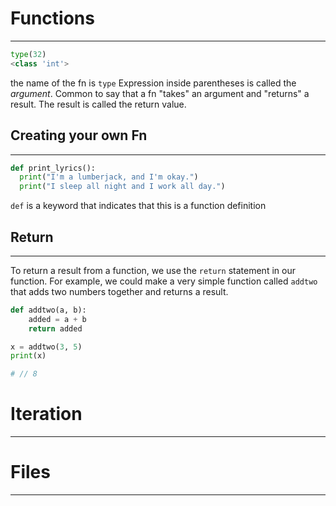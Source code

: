 # Functions
----

 ```python
 type(32)
 <class 'int'>
```

the name of the fn is `type` Expression inside parentheses is called the *argument*. 
Common to say that a fn "takes" an argument and "returns" a result.  The result is called the return value. 


## Creating your own Fn
----
```python
def print_lyrics():
  print("I'm a lumberjack, and I'm okay.")
  print("I sleep all night and I work all day.")
```
 `def` is a keyword that indicates that this is a function definition
 
## Return
----
To return a result from a function, we use the `return` statement in our function. For example, we could make a very simple function called `addtwo` that adds two numbers together and returns a result.
```python
def addtwo(a, b):
    added = a + b
    return added

x = addtwo(3, 5)
print(x)

# // 8
```





# Iteration
----

# Files
----
